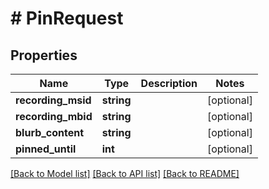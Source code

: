# # PinRequest

## Properties

Name | Type | Description | Notes
------------ | ------------- | ------------- | -------------
**recording_msid** | **string** |  | [optional]
**recording_mbid** | **string** |  | [optional]
**blurb_content** | **string** |  | [optional]
**pinned_until** | **int** |  | [optional]

[[Back to Model list]](../../README.md#models) [[Back to API list]](../../README.md#endpoints) [[Back to README]](../../README.md)
